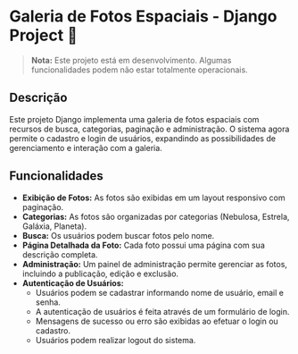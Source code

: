 # Galeria de Fotos Espaciais - Django Project :rocket:

> **Nota:** Este projeto está em desenvolvimento. Algumas funcionalidades podem não estar totalmente operacionais.

## Descrição

Este projeto Django implementa uma galeria de fotos espaciais com recursos de busca, categorias, paginação e administração. O sistema agora permite o cadastro e login de usuários, expandindo as possibilidades de gerenciamento e interação com a galeria.

## Funcionalidades

- **Exibição de Fotos:** As fotos são exibidas em um layout responsivo com paginação.
- **Categorias:** As fotos são organizadas por categorias (Nebulosa, Estrela, Galáxia, Planeta).
- **Busca:** Os usuários podem buscar fotos pelo nome.
- **Página Detalhada da Foto:** Cada foto possui uma página com sua descrição completa.
- **Administração:** Um painel de administração permite gerenciar as fotos, incluindo a publicação, edição e exclusão.
- **Autenticação de Usuários:**
    - Usuários podem se cadastrar informando nome de usuário, email e senha.
    - A autenticação de usuários é feita através de um formulário de login.
    - Mensagens de sucesso ou erro são exibidas ao efetuar o login ou cadastro.
    - Usuários podem realizar logout do sistema. 